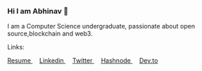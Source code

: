 ### Hi I am Abhinav 👋

I am a Computer Science undergraduate, passionate about open source,blockchain and web3.

Links:

<a href='https://drive.google.com/file/d/1cm2QQRA39ojYqolETgHFV-7n3QctxDyU/view?usp=sharing'>
Resume
</a>
&nbsp;&nbsp;&nbsp;
<a href='https://www.linkedin.com/in/abhinavpathak21/'>
Linkedin
</a>
&nbsp;&nbsp;&nbsp;
<a href='https://twitter.com/AbhinavXT'>
Twitter
</a>
&nbsp;&nbsp;&nbsp;
<a href='https://abhinavpathak.hashnode.dev/'>
Hashnode
</a>
&nbsp;&nbsp;&nbsp;
<a href='https://dev.to/abhinavxt'>
Dev.to
</a>
